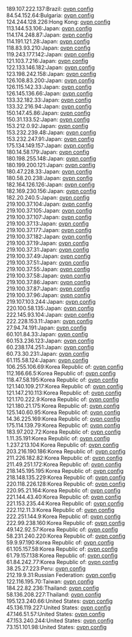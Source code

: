189.107.222.137:Brazil: [ovpn config](vpn/189_107_222_137.ovpn)  
84.54.152.64:Bulgaria: [ovpn config](vpn/84_54_152_64.ovpn)  
124.244.128.226:Hong Kong: [ovpn config](vpn/124_244_128_226.ovpn)  
113.144.53.106:Japan: [ovpn config](vpn/113_144_53_106.ovpn)  
114.174.248.87:Japan: [ovpn config](vpn/114_174_248_87.ovpn)  
114.191.121.28:Japan: [ovpn config](vpn/114_191_121_28.ovpn)  
118.83.93.210:Japan: [ovpn config](vpn/118_83_93_210.ovpn)  
119.243.177.142:Japan: [ovpn config](vpn/119_243_177_142.ovpn)  
121.103.7.216:Japan: [ovpn config](vpn/121_103_7_216.ovpn)  
122.133.146.182:Japan: [ovpn config](vpn/122_133_146_182.ovpn)  
123.198.242.158:Japan: [ovpn config](vpn/123_198_242_158.ovpn)  
126.108.83.200:Japan: [ovpn config](vpn/126_108_83_200.ovpn)  
126.115.142.33:Japan: [ovpn config](vpn/126_115_142_33.ovpn)  
126.145.136.66:Japan: [ovpn config](vpn/126_145_136_66.ovpn)  
133.32.182.33:Japan: [ovpn config](vpn/133_32_182_33.ovpn)  
133.32.216.94:Japan: [ovpn config](vpn/133_32_216_94.ovpn)  
150.147.45.86:Japan: [ovpn config](vpn/150_147_45_86.ovpn)  
150.31.133.52:Japan: [ovpn config](vpn/150_31_133_52.ovpn)  
153.212.0.92:Japan: [ovpn config](vpn/153_212_0_92.ovpn)  
153.232.239.48:Japan: [ovpn config](vpn/153_232_239_48.ovpn)  
153.232.247.91:Japan: [ovpn config](vpn/153_232_247_91.ovpn)  
175.134.149.157:Japan: [ovpn config](vpn/175_134_149_157.ovpn)  
180.14.58.179:Japan: [ovpn config](vpn/180_14_58_179.ovpn)  
180.198.255.148:Japan: [ovpn config](vpn/180_198_255_148.ovpn)  
180.199.200.121:Japan: [ovpn config](vpn/180_199_200_121.ovpn)  
180.47.228.33:Japan: [ovpn config](vpn/180_47_228_33.ovpn)  
180.58.20.238:Japan: [ovpn config](vpn/180_58_20_238.ovpn)  
182.164.126.126:Japan: [ovpn config](vpn/182_164_126_126.ovpn)  
182.169.230.156:Japan: [ovpn config](vpn/182_169_230_156.ovpn)  
182.20.240.5:Japan: [ovpn config](vpn/182_20_240_5.ovpn)  
219.100.37.104:Japan: [ovpn config](vpn/219_100_37_104.ovpn)  
219.100.37.105:Japan: [ovpn config](vpn/219_100_37_105.ovpn)  
219.100.37.107:Japan: [ovpn config](vpn/219_100_37_107.ovpn)  
219.100.37.13:Japan: [ovpn config](vpn/219_100_37_13.ovpn)  
219.100.37.177:Japan: [ovpn config](vpn/219_100_37_177.ovpn)  
219.100.37.182:Japan: [ovpn config](vpn/219_100_37_182.ovpn)  
219.100.37.19:Japan: [ovpn config](vpn/219_100_37_19.ovpn)  
219.100.37.31:Japan: [ovpn config](vpn/219_100_37_31.ovpn)  
219.100.37.49:Japan: [ovpn config](vpn/219_100_37_49.ovpn)  
219.100.37.51:Japan: [ovpn config](vpn/219_100_37_51.ovpn)  
219.100.37.55:Japan: [ovpn config](vpn/219_100_37_55.ovpn)  
219.100.37.58:Japan: [ovpn config](vpn/219_100_37_58.ovpn)  
219.100.37.86:Japan: [ovpn config](vpn/219_100_37_86.ovpn)  
219.100.37.87:Japan: [ovpn config](vpn/219_100_37_87.ovpn)  
219.100.37.96:Japan: [ovpn config](vpn/219_100_37_96.ovpn)  
219.107.103.244:Japan: [ovpn config](vpn/219_107_103_244.ovpn)  
220.100.58.135:Japan: [ovpn config](vpn/220_100_58_135.ovpn)  
222.145.93.104:Japan: [ovpn config](vpn/222_145_93_104.ovpn)  
222.228.153.11:Japan: [ovpn config](vpn/222_228_153_11.ovpn)  
27.94.74.191:Japan: [ovpn config](vpn/27_94_74_191.ovpn)  
60.101.84.33:Japan: [ovpn config](vpn/60_101_84_33.ovpn)  
60.153.236.123:Japan: [ovpn config](vpn/60_153_236_123.ovpn)  
60.238.174.251:Japan: [ovpn config](vpn/60_238_174_251.ovpn)  
60.73.30.231:Japan: [ovpn config](vpn/60_73_30_231.ovpn)  
61.115.58.124:Japan: [ovpn config](vpn/61_115_58_124.ovpn)  
106.255.106.69:Korea Republic of: [ovpn config](vpn/106_255_106_69.ovpn)  
112.166.66.5:Korea Republic of: [ovpn config](vpn/112_166_66_5.ovpn)  
118.47.58.195:Korea Republic of: [ovpn config](vpn/118_47_58_195.ovpn)  
121.140.109.217:Korea Republic of: [ovpn config](vpn/121_140_109_217.ovpn)  
121.147.210.113:Korea Republic of: [ovpn config](vpn/121_147_210_113.ovpn)  
121.170.222.9:Korea Republic of: [ovpn config](vpn/121_170_222_9.ovpn)  
121.180.21.175:Korea Republic of: [ovpn config](vpn/121_180_21_175.ovpn)  
125.140.60.95:Korea Republic of: [ovpn config](vpn/125_140_60_95.ovpn)  
14.36.225.169:Korea Republic of: [ovpn config](vpn/14_36_225_169.ovpn)  
175.114.139.79:Korea Republic of: [ovpn config](vpn/175_114_139_79.ovpn)  
183.97.202.72:Korea Republic of: [ovpn config](vpn/183_97_202_72.ovpn)  
1.11.35.191:Korea Republic of: [ovpn config](vpn/1_11_35_191.ovpn)  
1.237.213.104:Korea Republic of: [ovpn config](vpn/1_237_213_104.ovpn)  
203.216.190.186:Korea Republic of: [ovpn config](vpn/203_216_190_186.ovpn)  
211.226.182.82:Korea Republic of: [ovpn config](vpn/211_226_182_82.ovpn)  
211.49.251.172:Korea Republic of: [ovpn config](vpn/211_49_251_172.ovpn)  
218.145.195.195:Korea Republic of: [ovpn config](vpn/218_145_195_195.ovpn)  
218.148.135.229:Korea Republic of: [ovpn config](vpn/218_148_135_229.ovpn)  
220.118.226.128:Korea Republic of: [ovpn config](vpn/220_118_226_128.ovpn)  
220.95.21.164:Korea Republic of: [ovpn config](vpn/220_95_21_164.ovpn)  
221.144.43.40:Korea Republic of: [ovpn config](vpn/221_144_43_40.ovpn)  
221.153.235.44:Korea Republic of: [ovpn config](vpn/221_153_235_44.ovpn)  
222.112.11.3:Korea Republic of: [ovpn config](vpn/222_112_11_3.ovpn)  
222.251.144.9:Korea Republic of: [ovpn config](vpn/222_251_144_9.ovpn)  
222.99.238.160:Korea Republic of: [ovpn config](vpn/222_99_238_160.ovpn)  
49.142.92.57:Korea Republic of: [ovpn config](vpn/49_142_92_57.ovpn)  
58.231.240.220:Korea Republic of: [ovpn config](vpn/58_231_240_220.ovpn)  
59.9.97.190:Korea Republic of: [ovpn config](vpn/59_9_97_190.ovpn)  
61.105.157.58:Korea Republic of: [ovpn config](vpn/61_105_157_58.ovpn)  
61.79.157.138:Korea Republic of: [ovpn config](vpn/61_79_157_138.ovpn)  
61.84.242.77:Korea Republic of: [ovpn config](vpn/61_84_242_77.ovpn)  
38.25.27.223:Peru: [ovpn config](vpn/38_25_27_223.ovpn)  
212.19.9.31:Russian Federation: [ovpn config](vpn/212_19_9_31.ovpn)  
122.116.195.70:Taiwan: [ovpn config](vpn/122_116_195_70.ovpn)  
184.22.82.236:Thailand: [ovpn config](vpn/184_22_82_236.ovpn)  
58.136.208.227:Thailand: [ovpn config](vpn/58_136_208_227.ovpn)  
195.123.240.66:United States: [ovpn config](vpn/195_123_240_66.ovpn)  
45.136.119.227:United States: [ovpn config](vpn/45_136_119_227.ovpn)  
47.146.51.57:United States: [ovpn config](vpn/47_146_51_57.ovpn)  
47.153.240.244:United States: [ovpn config](vpn/47_153_240_244.ovpn)  
73.151.101.98:United States: [ovpn config](vpn/73_151_101_98.ovpn)  
